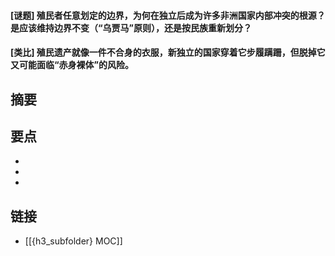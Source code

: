 #### [谜题] 殖民者任意划定的边界，为何在独立后成为许多非洲国家内部冲突的根源？是应该维持边界不变（“乌贾马”原则），还是按民族重新划分？


#### [类比] 殖民遗产就像一件不合身的衣服，新独立的国家穿着它步履蹒跚，但脱掉它又可能面临“赤身裸体”的风险。


## 摘要


## 要点

- 
- 
- 

## 链接

- [[{h3_subfolder} MOC]]
